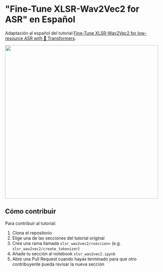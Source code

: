 # "Fine-Tune XLSR-Wav2Vec2 for ASR" en Español

Adaptación al español del tutorial
[Fine-Tune XLSR-Wav2Vec2 for low-resource ASR with 🤗 Transformers](https://huggingface.co/blog/fine-tune-xlsr-wav2vec2).

<img src="https://raw.githubusercontent.com/patrickvonplaten/scientific_images/master/xlsr_wav2vec2.png" alt="" width="500"/>

## Cómo contribuir
Para contribuir al tutorial:
1. Clona el repositorio
2. Elige una de las secciones del tutorial original
3. Crea una rama llamada `xlsr_wav2vec2/<seccion>`
(e.g. `xlsr_wav2vec2/create_tokenizer`)
3. Añade tu sección al notebook `xlsr_wav2vec2.ipynb`
4. Abre una Pull Request cuando hayas terminado para que otro contribuyente pueda revisar la nueva sección
